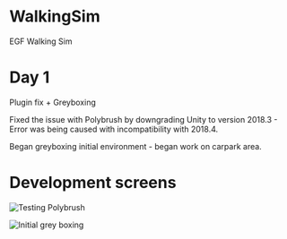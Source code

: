# WalkingSim
EGF Walking Sim


# Day 1
Plugin fix + Greyboxing

Fixed the issue with Polybrush by downgrading Unity to version 2018.3 - Error was being caused with incompatibility with 2018.4.

Began greyboxing initial environment - began work on carpark area.

# Development screens


![Testing Polybrush](https://i.imgur.com/mRyuUSl.png)

![Initial grey boxing](https://i.imgur.com/HtMKDcW.png)
